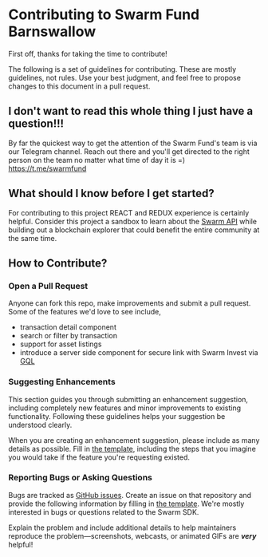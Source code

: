 # Contributing to Swarm Fund Barnswallow

First off, thanks for taking the time to contribute!

The following is a set of guidelines for contributing. These are mostly guidelines, not rules. Use your best judgment, and feel free to propose changes to this document in a pull request.

## I don't want to read this whole thing I just have a question!!!

By far the quickest way to get the attention of the Swarm Fund's team is via our Telegram channel. Reach out there and you'll get directed to the right person on the team no matter what time of day it is =) https://t.me/swarmfund

## What should I know before I get started?
For contributing to this project REACT and REDUX experience is certainly helpful. Consider this project a sandbox to learn about the [Swarm API](https://github.com/swarmfund/js-swarm-sdk) while building out a blockchain explorer that could benefit the entire community at the same time. 

## How to Contribute?

### Open a Pull Request

Anyone can fork this repo, make improvements and submit a pull request. Some of the features we'd love to see include, 

* transaction detail component
* search or filter by transaction
* support for asset listings
* introduce a server side component for secure link with Swarm Invest via [GQL](https://graphql.org/)

### Suggesting Enhancements

This section guides you through submitting an enhancement suggestion, including completely new features and minor improvements to existing functionality. Following these guidelines helps your suggestion be understood clearly.

When you are creating an enhancement suggestion, please include as many details as possible. Fill in [the template](ISSUE_TEMPLATE.md), including the steps that you imagine you would take if the feature you're requesting existed.

### Reporting Bugs or Asking Questions

Bugs are tracked as [GitHub issues](https://guides.github.com/features/issues/). Create an issue on that repository and provide the following information by filling in [the template](ISSUE_TEMPLATE.md). We're mostly interested in bugs or questions related to the Swarm SDK.

Explain the problem and include additional details to help maintainers reproduce the problem—screenshots, webcasts, or animated GIFs are _**very**_ helpful!
